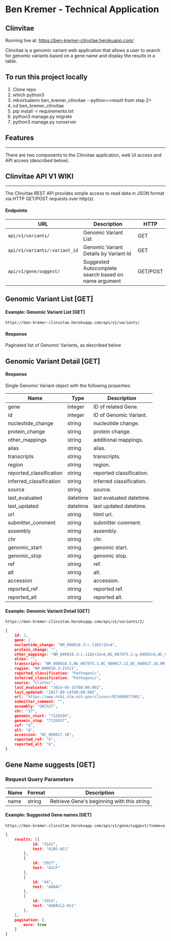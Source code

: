 # Ben Kremer - Technical Application
## Clinvitae

Running live at: https://ben-kremer-clinvitae.herokuapp.com/

Clinvitae is a genomic variant web application that allows a user to search for
genomic variants based on a gene name and display the results in a table.

## To run this project locally
1. Clone repo
2. which python3
3. mkvirtualenv ben_kremer_clinvitae --python=<result from step 2>
4. cd ben_kremer_clinvitae
5. pip install -r requirements.txt
6. python3 manage.py migrate
7. python3 manage.py runserver






## Features
-------------
There are two components to the Clinvitae application, web UI access and API access (described below).



## Clinvitae API V1 WIKI
-------------
The Clinvitae REST API provides simple access to read data in JSON format via HTTP GET/POST requests over http(s).


#### Endpoints

| URL                      | Description        | HTTP |
|--------------------------|--------------------| ----- |
| `api/v1/variants/`       | Genomic Variant List | GET |
| `api/v1/variants/:variant_id`  | Genomic Variant Details by Variant Id | GET |
| `api/v1/gene/suggest/`  | Suggested Autocomplete search based on name argument | GET/POST |


## Genomic Variant List [GET]

#### Example: Genomic Variant List [GET]
```
https://ben-kremer-clinvitae.herokuapp.com/api/v1/variants/
```

#### Response
Paginated list of Genomic Variants, as described below


## Genomic Variant Detail [GET]

#### Response
Single Genomic Variant object with the following properties:

| Name            | Type    | Description |
|-----------------|---------|-------------|
| gene | integer |  ID of related Gene. |
| id | integer |  ID of Genomic Variant. |
| nucleotide_change | string | nucleotide change. |
| protein_change | string | protein change. |
| other_mappings | string | additional mappings. |
| alias | string | alias. |
| transcripts | string | transcripts. |
| region | string | region. |
| reported_classification | string | reported classification. |
| inferred_classification | string | inferred classification. |
| source | string | source. |
| last_evaluated | datetime | last evaluated datetime. |
| last_updated | datetime | last updated datetime. |
| url | string | html url. |
| submitter_comment | string | submitter comment. |
| assembly | string | assembly. |
| chr | string | chr. |
| genomic_start | string | genomic start. |
| genomic_stop | string | genomic stop. |
| ref | string | ref. |
| alt | string | alt. |
| accession | string | accession. |
| reported_ref | string | reported ref. |
| reported_alt | string | reported alt. |


#### Example: Genomic Variant Detail [GET]
```
https://ben-kremer-clinvitae.herokuapp.com/api/v1/variants/2/
```

```JSON Response
{
    id: 2,
    gene: 2
    nucleotide_change: "NM_000018.3:c.1182+1G>A",
    protein_change: "",
    other_mappings: "NM_000018.3:c.1182+1G>A,NG_007975.1:g.8405G>A,NC_000017.11:g.7223238G>A,NC_000017.10:g.7126557G>A,NM_000018.2:c.1182+1G>A",
    alias: "",
    transcripts: "NM_000018.3,NG_007975.1,NC_000017.11,NC_000017.10,NM_000018.2",
    region: "NM_000018.3:IVS11",
    reported_classification: "Pathogenic",
    inferred_classification: "Pathogenic",
    source: "ClinVar",
    last_evaluated: "2014-05-15T00:00:00Z",
    last_updated: "2017-09-14T00:00:00Z",
    url: "https://www.ncbi.nlm.nih.gov/clinvar/RCV000077901",
    submitter_comment: "",
    assembly: "GRCh37",
    chr: "17",
    genomic_start: "7126556",
    genomic_stop: "7126557",
    ref: "G",
    alt: "A",
    accession: "NC_000017.10",
    reported_ref: "G",
    reported_alt: "A",
}
```


## Gene Name suggests [GET]

### Request Query Parameters

| Name | Format | Description |
|------|--------|-------------|
| name | string | Retrieve Gene's beginning with this string |


#### Example: Suggested Gene names [GET]
```
https://ben-kremer-clinvitae.herokuapp.com/api/v1/gene/suggest/?name=a
```

```JSON Response
{
    results: [{
            id: "3142",
            text: "A1BG-AS1"
        },
        {
            id: "2927",
            text: "A1CF"
        },
        {
            id: "44",
            text: "AADAC"
        },
        {
            id: "2914",
            text: "AADACL2-AS1"
        },
    ],
    pagination: {
        more: true
    }
}
```


